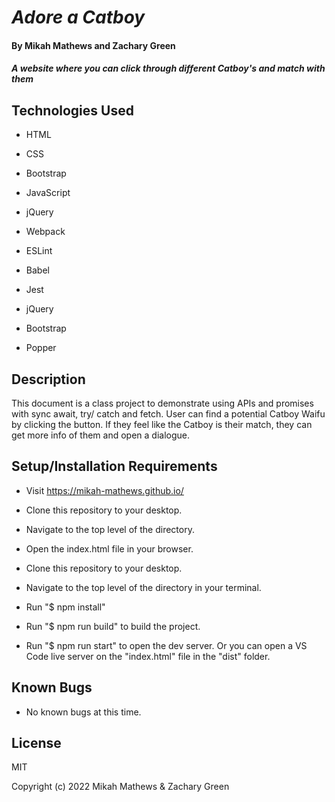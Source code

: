 # _Adore a Catboy_

#### By Mikah Mathews and Zachary Green

#### _A website where you can click through different Catboy's and match with them_

## Technologies Used
* HTML
* CSS
* Bootstrap
* JavaScript
* jQuery

* Webpack
* ESLint
* Babel
* Jest
* jQuery
* Bootstrap
* Popper

## Description

This document is a class project to demonstrate using APIs and promises with sync await, try/ catch and fetch.
User can find a potential Catboy Waifu by clicking the button. If they feel like the Catboy is their match, they can get more info of them and open a dialogue.

## Setup/Installation Requirements

* Visit https://mikah-mathews.github.io/
* Clone this repository to your desktop.
* Navigate to the top level of the directory.
* Open the index.html file in your browser.

* Clone this repository to your desktop.
* Navigate to the top level of the directory in your terminal.
* Run "$ npm install"
* Run "$ npm run build" to build the project.
* Run "$ npm run start" to open the dev server. Or you can open a VS Code live server on the "index.html" file in the "dist" folder.

## Known Bugs

* No known bugs at this time.

## License

MIT

Copyright (c) 2022 Mikah Mathews & Zachary Green  
  
